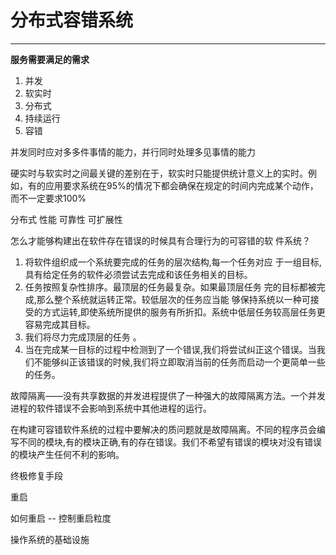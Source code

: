 # 分布式容错系统

---
**服务需要满足的需求**

 1. 并发
 2. 软实时
 3. 分布式
 4. 持续运行
 5. 容错


并发同时应对多多件事情的能力，并行同时处理多见事情的能力

硬实时与软实时之间最关键的差别在于，软实时只能提供统计意义上的实时。例如，有的应用要求系统在95%的情况下都会确保在规定的时间内完成某个动作，而不一定要求100%

分布式  性能  可靠性  可扩展性

怎么才能够构建出在软件存在错误的时候具有合理行为的可容错的软 件系统？

1. 将软件组织成一个系统要完成的任务的层次结构,每一个任务对应 于一组目标,具有给定任务的软件必须尝试去完成和该任务相关的目标。
2. 任务按照复杂性排序。最顶层的任务最复杂。如果最顶层任务 完的目标都被完成,那么整个系统就运转正常。较低层次的任务应当能 够保持系统以一种可接受的方式运转,即使系统所提供的服务有所折扣。系统中低层任务较高层任务更容易完成其目标。
3. 我们将尽力完成顶层的任务 。
4. 当在完成某一目标的过程中检测到了一个错误,我们将尝试纠正这个错误。当我们不能够纠正该错误的时候,我们将立即取消当前的任务而启动一个更简单一些的任务。


故障隔离——没有共享数据的并发进程提供了一种强大的故障隔离方法。一个并发进程的软件错误不会影响到系统中其他进程的运行。

在构建可容错软件系统的过程中要解决的质问题就是故障隔离。不同的程序员会编写不同的模块,有的模块正确,有的存在错误。我们不希望有错误的模块对没有错误的模块产生任何不利的影响。


终极修复手段

重启

如何重启 -- 控制重启粒度


操作系统的基础设施

